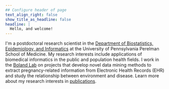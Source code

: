 ```yaml
---
## Configure header of page
text_align_right: false
show_title_as_headline: false
headline: |
  Hello, and welcome!
---
```


<!-- this is a subheadline -->
I'm a postdoctoral research scientist in the [Department of Biostatistics, Epidemiology, and Informatics](https://www.dbei.med.upenn.edu/) at the University of Pennsylvania Perelman School of Medicine. My research interests include applications of biomedical informatics in the public and population health fields. I work in the [Boland Lab](https://www.med.upenn.edu/bolandlab/) on projects that develop novel data mining methods to extract pregnancy-related information from Electronic Health Records (EHR) and study the relationship between environment and disease. Learn more about my research interests in [publications](publication).
